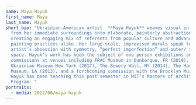 ```yaml
---
name: Maya Hayuk
first_name: Maya
last_name: Hayuk
short_bio: "Ukrainian-American artist  **Maya Hayuk** weaves visual information
  from her immediate surroundings into elaborate, painterly abstractions, thus
  creating an engaging mix of referents from popular culture and advanced
  painting practices alike. Her large-scale, improvised murals speak to the
  artist’s obsession with symmetry, “perfect imperfection” and outer/ inner
  space. Hayuk’s work has been the subject of one person exhibitions and
  commissions at venues including FRAC Museum in Dunkerque, FR (2019), The
  Ukrainian Museum New York (2017), The Bowery Wall, NY (2014), The Hammer
  Museum, LA (2013), and a forthcoming commission with the Brooklyn Museum.
  Hayuk has been teaching this past semester in MIT’s Masters of Architecture
  Program. "
portraits:
  - media: 2022/06/maya-hayuk
---
```

